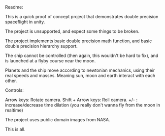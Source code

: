 Readme:

This is a quick proof of concept project that demonstrates double precision spaceflight in unity.

The project is unsupported, and expect some things to be broken.

The project implements basic double precision math function, and basic double precision hierarchy support.

The ship cannot be controlled (then again, this wouldn't be hard to fix), and is launched at a flyby course near the moon.

Planets and the ship move according to newtonian mechanics, using their real speeds and masses. Meaning sun, moon and earth interact with each other.

Controls:

Arrow keys: Rotate camera.
Shift + Arrow keys: Roll camera.
+/- : increase/decrease time dilation (you really don't wanna fly from the moon in realtime)

The project uses public domain images from NASA.

This is all.